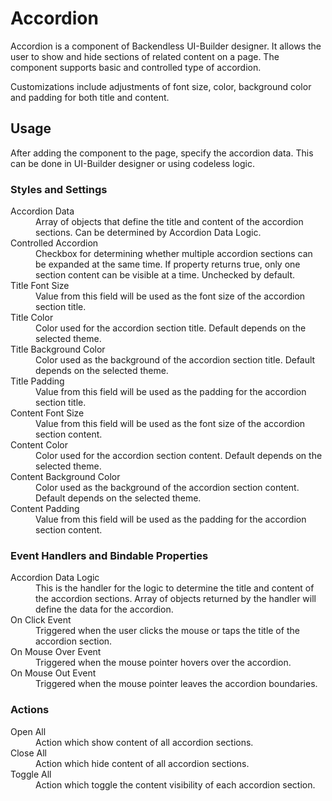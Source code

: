 # Accordion

Accordion is a component of Backendless UI-Builder designer. It allows the user to show and hide sections of related content on a page. The component supports basic and controlled type of accordion.

Customizations include adjustments of font size, color, background color and padding for both title and content.

## Usage

After adding the component to the page, specify the accordion data. This can be done in UI-Builder designer or using codeless logic.

### Styles and Settings

<dl>
<dt>Accordion Data</dt>
<dd>Array of objects that define the title and content of the accordion sections. Can be determined by Accordion Data Logic.</dd>
<dt>Controlled Accordion</dt>
<dd>Checkbox for determining whether multiple accordion sections can be expanded at the same time. If property returns true, only one section content can be visible at a time. Unchecked by default.</dd>
<dt>Title Font Size</dt>
<dd>Value from this field will be used as the font size of the accordion section title.</dd>
<dt>Title Color</dt>
<dd>Color used for the accordion section title. Default depends on the selected theme.</dd>
<dt>Title Background Color</dt>
<dd>Color used as the background of the accordion section title. Default depends on the selected theme.</dd>
<dt>Title Padding</dt>
<dd>Value from this field will be used as the padding for the accordion section title.</dd>
<dt>Content Font Size</dt>
<dd>Value from this field will be used as the font size of the accordion section content.</dd>
<dt>Content Color</dt>
<dd>Color used for the accordion section content. Default depends on the selected theme.</dd>
<dt>Content Background Color</dt>
<dd>Color used as the background of the accordion section content. Default depends on the selected theme.</dd>
<dt>Content Padding</dt>
<dd>Value from this field will be used as the padding for the accordion section content.</dd>
</dl>

### Event Handlers and Bindable Properties

<dl>
<dt>Accordion Data Logic</dt>
<dd>This is the handler for the logic to determine the title and content of the accordion sections. Array of objects returned by the handler will define the data for the accordion.</dd>
<dt>On Click Event</dt>
<dd>Triggered when the user clicks the mouse or taps the title of the accordion section.</dd>
<dt>On Mouse Over Event</dt>
<dd>Triggered when the mouse pointer hovers over the accordion.</dd>
<dt>On Mouse Out Event</dt>
<dd>Triggered when the mouse pointer leaves the accordion boundaries.</dd>
</dl>

### Actions

<dl>
<dt>Open All</dt>
<dd>Action which show content of all accordion sections.</dd>
<dt>Close All</dt>
<dd>Action which hide content of all accordion sections.</dd>
<dt>Toggle All</dt>
<dd>Action which toggle the content visibility of each accordion section.</dd>
</dl>
